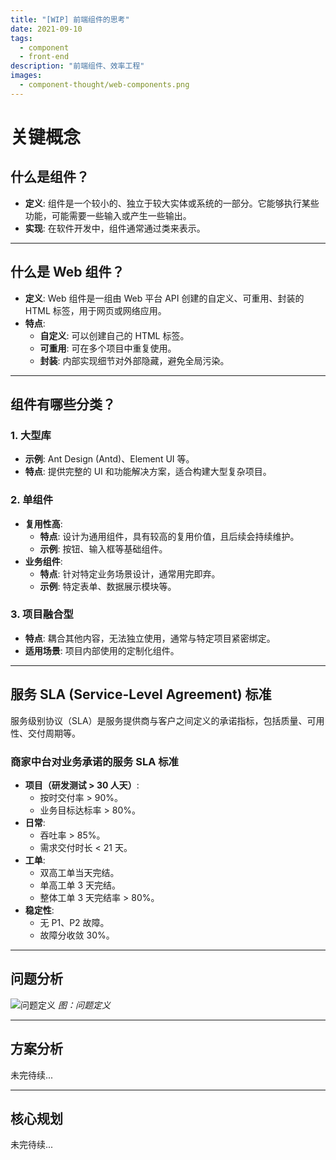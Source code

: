 ```yaml
---
title: "[WIP] 前端组件的思考"
date: 2021-09-10
tags:
  - component
  - front-end
description: "前端组件、效率工程"
images:
  - component-thought/web-components.png
---
```


# 关键概念

## 什么是组件？
- **定义**: 组件是一个较小的、独立于较大实体或系统的一部分。它能够执行某些功能，可能需要一些输入或产生一些输出。
- **实现**: 在软件开发中，组件通常通过类来表示。

---

## 什么是 Web 组件？
- **定义**: Web 组件是一组由 Web 平台 API 创建的自定义、可重用、封装的 HTML 标签，用于网页或网络应用。
- **特点**:
  - **自定义**: 可以创建自己的 HTML 标签。
  - **可重用**: 可在多个项目中重复使用。
  - **封装**: 内部实现细节对外部隐藏，避免全局污染。

---

## 组件有哪些分类？

### 1. 大型库
- **示例**: Ant Design (Antd)、Element UI 等。
- **特点**: 提供完整的 UI 和功能解决方案，适合构建大型复杂项目。

### 2. 单组件
- **复用性高**:
  - **特点**: 设计为通用组件，具有较高的复用价值，且后续会持续维护。
  - **示例**: 按钮、输入框等基础组件。
- **业务组件**:
  - **特点**: 针对特定业务场景设计，通常用完即弃。
  - **示例**: 特定表单、数据展示模块等。

### 3. 项目融合型
- **特点**: 耦合其他内容，无法独立使用，通常与特定项目紧密绑定。
- **适用场景**: 项目内部使用的定制化组件。

---

## 服务 SLA (Service-Level Agreement) 标准
服务级别协议（SLA）是服务提供商与客户之间定义的承诺指标，包括质量、可用性、交付周期等。

### 商家中台对业务承诺的服务 SLA 标准
- **项目（研发测试 > 30 人天）**:
  - 按时交付率 > 90%。
  - 业务目标达标率 > 80%。
- **日常**:
  - 吞吐率 > 85%。
  - 需求交付时长 < 21 天。
- **工单**:
  - 双高工单当天完结。
  - 单高工单 3 天完结。
  - 整体工单 3 天完结率 > 80%。
- **稳定性**:
  - 无 P1、P2 故障。
  - 故障分收敛 30%。

---

## 问题分析
![问题定义](question-define.png)
*图：问题定义*

---

## 方案分析
未完待续...

---

## 核心规划
未完待续...
